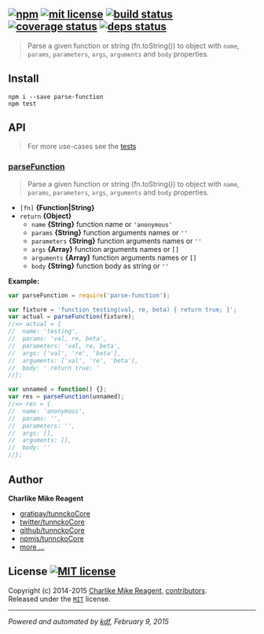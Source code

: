 ## [![npm][npmjs-img]][npmjs-url] [![mit license][license-img]][license-url] [![build status][travis-img]][travis-url] [![coverage status][coveralls-img]][coveralls-url] [![deps status][daviddm-img]][daviddm-url]

> Parse a given function or string (fn.toString()) to object with `name`, `params`, `parameters`, `args`, `arguments` and `body` properties.

## Install
```
npm i --save parse-function
npm test
```


## API
> For more use-cases see the [tests](./test.js)

### [parseFunction](./index.js#L45)
> Parse a given function or string (fn.toString()) to object with `name`, `params`, `parameters`, `args`, `arguments` and `body` properties.

- `[fn]` **{Function|String}**
- `return` **{Object}**
  + `name` **{String}** function name or `'anonymous'`
  + `params` **{String}**  function arguments names or `''`
  + `parameters` **{String}** function arguments names or `''`
  + `args` **{Array}** function arguments names or `[]`
  + `arguments` **{Array}** function arguments names or `[]`
  + `body` **{String}** function body as string or `''`

**Example:**

```js
var parseFunction = require('parse-function');

var fixture = 'function testing(val, re, beta) { return true; }';
var actual = parseFunction(fixture);
//=> actual = {
//  name: 'testing',
//  params: 'val, re, beta',
//  parameters: 'val, re, beta',
//  args: ['val', 're', 'beta'],
//  arguments: ['val', 're', 'beta'],
//  body: ' return true; '
//};

var unnamed = function() {};
var res = parseFunction(unnamed);
//=> res = {
//  name: 'anonymous',
//  params: '',
//  parameters: '',
//  args: [],
//  arguments: [],
//  body: ''
//};
```


## Author
**Charlike Mike Reagent**
+ [gratipay/tunnckoCore][author-gratipay]
+ [twitter/tunnckoCore][author-twitter]
+ [github/tunnckoCore][author-github]
+ [npmjs/tunnckoCore][author-npmjs]
+ [more ...][contrib-more]


## License [![MIT license][license-img]][license-url]
Copyright (c) 2014-2015 [Charlike Mike Reagent][contrib-more], [contributors][contrib-graf].  
Released under the [`MIT`][license-url] license.


[npmjs-url]: http://npm.im/parse-function
[npmjs-img]: https://img.shields.io/npm/v/parse-function.svg?style=flat&label=parse-function

[coveralls-url]: https://coveralls.io/r/tunnckoCore/parse-function?branch=master
[coveralls-img]: https://img.shields.io/coveralls/tunnckoCore/parse-function.svg?style=flat

[license-url]: https://github.com/tunnckoCore/parse-function/blob/master/license.md
[license-img]: https://img.shields.io/badge/license-MIT-blue.svg?style=flat

[travis-url]: https://travis-ci.org/tunnckoCore/parse-function
[travis-img]: https://img.shields.io/travis/tunnckoCore/parse-function.svg?style=flat

[daviddm-url]: https://david-dm.org/tunnckoCore/parse-function
[daviddm-img]: https://img.shields.io/david/tunnckoCore/parse-function.svg?style=flat

[author-gratipay]: https://gratipay.com/tunnckoCore
[author-twitter]: https://twitter.com/tunnckoCore
[author-github]: https://github.com/tunnckoCore
[author-npmjs]: https://npmjs.org/~tunnckocore

[contrib-more]: http://j.mp/1stW47C
[contrib-graf]: https://github.com/tunnckoCore/parse-function/graphs/contributors

***

_Powered and automated by [kdf](https://github.com/tunnckoCore), February 9, 2015_